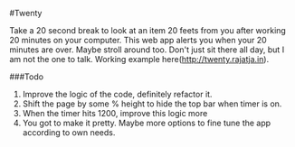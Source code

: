 #Twenty

Take a 20 second break to look at an item 20 feets from you after working 20 minutes on your computer. This web app alerts you when your 20 minutes are over. Maybe stroll around too. Don't just sit there all day, but I am not the one to talk. Working example here(http://twenty.rajatja.in).

###Todo

1. Improve the logic of the code, definitely refactor it.
1. Shift the page by some % height to hide the top bar when timer is on. 
1. When the timer hits 1200, improve this logic more
1. You got to make it pretty. Maybe more options to fine tune the app according to own needs.